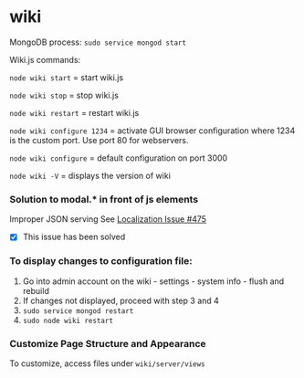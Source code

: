 # wiki

MongoDB process: `sudo service mongod start`

Wiki.js commands: 

`node wiki start` = start wiki.js

`node wiki stop` = stop wiki.js

`node wiki restart` = restart wiki.js

`node wiki configure 1234` = activate GUI browser configuration where 1234 is the custom port. Use port 80 for webservers.

`node wiki configure` = default configuration on port 3000

`node wiki -V` = displays the version of wiki



### Solution to modal.* in front of js elements
Improper JSON serving
See [Localization Issue #475](https://github.com/Requarks/wiki/issues/475)
- [x] This issue has been solved

### To display changes to configuration file:

1.   Go into admin account on the wiki - settings - system info - flush and rebuild
2.   If changes not displayed, proceed with step 3 and 4
3.  `sudo service mongod restart`
4.  `sudo node wiki restart`

### Customize Page Structure and Appearance

To customize, access files under `wiki/server/views`
